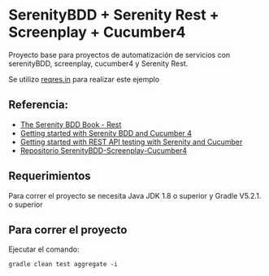 # SerenityBDD + Serenity Rest + Screenplay + Cucumber4 

Proyecto base para proyectos de automatización de servicios con serenityBDD, screenplay, cucumber4 y Serenity Rest.

Se utilizo  [reqres.in](https://reqres.in) para realizar este ejemplo


## Referencia:
- [The Serenity BDD Book - Rest](https://serenity-bdd.github.io/docs/screenplay/screenplay_rest)
- [Getting started with Serenity BDD and Cucumber 4](https://johnfergusonsmart.com/getting-started-with-serenity-bdd-and-cucumber-4/)
- [Getting started with REST API testing with Serenity and Cucumber](https://johnfergusonsmart.com/getting-started-with-rest-api-testing-with-serenity-and-cucumber/)
- [Repositorio SerenityBDD-Screenplay-Cucumber4](https://github.com/wjbuelvas/Automation-siigo-test)




## Requerimientos

Para correr el proyecto se necesita Java JDK 1.8 o superior y Gradle V5.2.1. o superior

## Para correr el proyecto

Ejecutar el comando:

    gradle clean test aggregate -i
